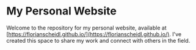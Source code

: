 # My Personal Website

Welcome to the repository for my personal website, available at [https://florianscheidl.github.io/](https://florianscheidl.github.io/). I've created this space to share my work and connect with others in the field.
